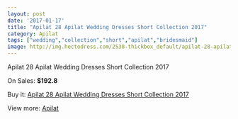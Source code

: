 ```yaml
---
layout: post
date: '2017-01-17'
title: "Apilat 28 Apilat Wedding Dresses Short Collection 2017"
category: Apilat
tags: ["wedding","collection","short","apilat","bridesmaid"]
image: http://img.hectodress.com/2538-thickbox_default/apilat-28-apilat-wedding-dresses-short-collection-2013.jpg
---
```

Apilat 28 Apilat Wedding Dresses Short Collection 2017

On Sales: **$192.8**
<a href="https://www.hectodress.com/apilat/1458-apilat-28-apilat-wedding-dresses-short-collection-2013.html"><amp-img layout="responsive" width="600" height="600" src="//img.hectodress.com/2538-thickbox_default/apilat-28-apilat-wedding-dresses-short-collection-2013.jpg" alt="Apilat 28 Apilat Wedding Dresses Short Collection 2017 0" /></a>

Buy it: [Apilat 28 Apilat Wedding Dresses Short Collection 2017](https://www.hectodress.com/apilat/1458-apilat-28-apilat-wedding-dresses-short-collection-2013.html "Apilat 28 Apilat Wedding Dresses Short Collection 2017")

View more: [Apilat](https://www.hectodress.com/20-apilat "Apilat")